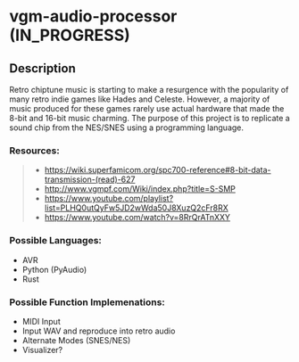 # vgm-audio-processor (IN_PROGRESS)

## Description
Retro chiptune music is starting to make a resurgence with the popularity of many retro indie games like Hades and Celeste. However, a majority of music produced for these games rarely use actual hardware that made the 8-bit and 16-bit music charming. The purpose of this project is to replicate a sound chip from the NES/SNES using a programming language. 


### Resources:
>* https://wiki.superfamicom.org/spc700-reference#8-bit-data-transmission-(read)-627
>* http://www.vgmpf.com/Wiki/index.php?title=S-SMP
>* https://www.youtube.com/playlist?list=PLHQ0utQyFw5JD2wWda50J8XuzQ2cFr8RX
>* https://www.youtube.com/watch?v=8RrQrATnXXY

### Possible Languages:
* AVR
* Python (PyAudio)
* Rust

### Possible Function Implemenations:
* MIDI Input
* Input WAV and reproduce into retro audio
* Alternate Modes (SNES/NES)
* Visualizer?
